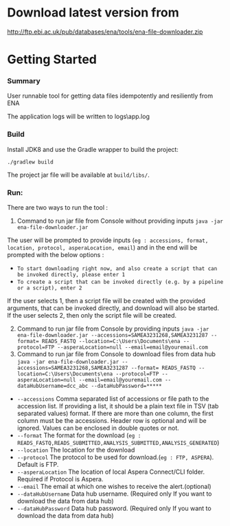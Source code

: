 # Download latest version from 
http://ftp.ebi.ac.uk/pub/databases/ena/tools/ena-file-downloader.zip

# Getting Started

### Summary

User runnable tool for getting data files idempotently and resiliently from ENA

The application logs will be written to logs\app.log

### Build

Install JDK8 and use the Gradle wrapper to build the project:

    ./gradlew build

The project jar file will be available at `build/libs/`.

### Run:

There are two ways to run the tool : 

1. Command to run jar file from Console without providing inputs `java -jar ena-file-downloader.jar`

The user will be prompted to provide inputs  (`eg : accessions, format, location, protocol, asperaLocation, email`) and
in the end will be prompted with the below options :

* `To start downloading right now, and also create a script that can be invoked directly, please enter 1`
* `To create a script that can be invoked directly (e.g. by a pipeline or a script), enter 2`

If the user selects 1, then a script file will be created with the provided arguments, that can be invoked
directly, and download will also be started. If the user selects 2, then only the script file will be created.

2. Command to run jar file from Console by providing
   inputs `java -jar ena-file-downloader.jar --accessions=SAMEA3231268,SAMEA3231287 --format= READS_FASTQ --location=C:\Users\Documents\ena --protocol=FTP --asperaLocation=null --email=email@youremail.com`
3. Command to run jar file from Console to download files from data hub
   `java -jar ena-file-downloader.jar --accessions=SAMEA3231268,SAMEA3231287 --format= READS_FASTQ --location=C:\Users\Documents\ena --protocol=FTP --asperaLocation=null --email=email@youremail.com --dataHubUsername=dcc_abc --dataHubPassword=*****`

* `--accessions` Comma separated list of accessions or file path to the accession list. If providing a list, it should
  be a plain text file in TSV (tab separated values) format. If there are more than one column, the first column must be
  the accessions. Header row is optional and will be ignored. Values can be enclosed in double quotes or not.
* `--format` The format for the download (`eg : READS_FASTQ,READS_SUBMITTED,ANALYSIS_SUBMITTED,ANALYSIS_GENERATED`)
* `--location` The location for the download
* `--protocol` The protocol to be used for download.(`eg : FTP, ASPERA`). Default is FTP.
* `--asperaLocation` The location of local Aspera Connect/CLI folder. Required if Protocol is Aspera.
* `--email` The email at which one wishes to receive the alert.(optional)
* `--dataHubUsername` Data hub username. (Required only If you want to download the data from data hub)
* `--dataHubPassword` Data hub password. (Required only If you want to download the data from data hub)


